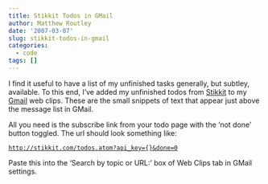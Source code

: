 ```yaml
---
title: Stikkit Todos in GMail
author: Matthew Routley
date: '2007-03-07'
slug: stikkit-todos-in-gmail
categories:
  - code
tags: []
---
```


<p>I find it useful to have a list of my unfinished tasks generally, but subtley, available. To this end, I&#8217;ve added my unfinished todos from <a href="http://stikkit.com/">Stikkit</a> to my <a href="http://mail.google.com/mail/">Gmail</a> web clips. These are the small snippets of text that appear just above the message list in GMail.</p>

<p>All you need is the subscribe link from your todo page with the &#8216;not done&#8217; button toggled. The url should look something like:</p>

<pre><code><a href="http://stikkit.com/todos.atom?api_key=%7B%7D&amp;done=0">http://stikkit.com/todos.atom?api_key={}&amp;done=0</a>
</code></pre>

<p>Paste this into the &#8216;Search by topic or URL:&#8217; box of Web Clips tab in GMail settings.</p>